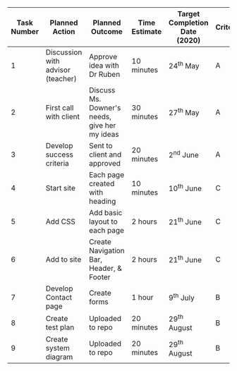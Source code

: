 | **Task Number** | **Planned Action** | **Planned Outcome** | **Time Estimate** | **Target Completion Date (2020)** | **Criterion** |
|-------------|----------------|-----------------|---------------|------------------------|-----------|
|1|Discussion with advisor (teacher)| Approve idea with Dr Ruben | 10 minutes | 24<sup>th</sup> May | A |
|2|First call with client|Discuss Ms. Downer's needs, give her my ideas|30 minutes|27<sup>th</sup> May|A|
|3|Develop success criteria|Sent to client and approved|20 minutes|2<sup>nd</sup> June|A|
|4|Start site|Each page created with heading|10 minutes|10<sup>th</sup> June|C|
|5|Add CSS|Add basic layout to each page|2 hours|21<sup>th</sup> June|C|
|6|Add to site|Create Navigation Bar, Header, & Footer|2 hours|21<sup>th</sup> June|C|
|7|Develop Contact page|Create forms|1 hour|9<sup>th</sup> July|B|
|8|Create test plan|Uploaded to repo|20 minutes|29<sup>th</sup> August|B|
|9|Create system diagram|Uploaded to repo|20 minutes|29<sup>th</sup> August|B|
